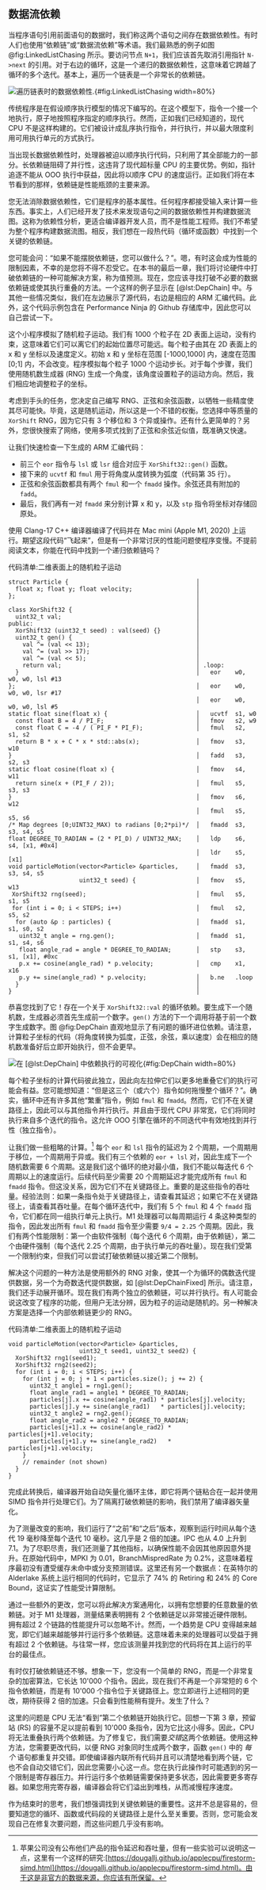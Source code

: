 [TODO]: 找到循环进位依赖的一种方法是在LLVM-IR中查看循环的phi节点。

## 数据流依赖

当程序语句引用前面语句的数据时，我们称这两个语句之间存在数据依赖性。有时人们也使用“依赖链”或“数据流依赖”等术语。我们最熟悉的例子如图 @fig:LinkedListChasing 所示。要访问节点 `N+1`，我们应该首先取消引用指针 `N->next` 的引用。对于右边的循环，这是一个递归的数据依赖性，这意味着它跨越了循环的多个迭代。基本上，遍历一个链表是一个非常长的依赖链。

![遍历链表时的数据依赖性.](../../img/computation-opts/LinkedListChasing.png){#fig:LinkedListChasing width=80%}


传统程序是在假设顺序执行模型的情况下编写的。在这个模型下，指令一个接一个地执行，原子地按照程序指定的顺序执行。然而，正如我们已经知道的，现代 CPU 不是这样构建的。它们被设计成乱序执行指令，并行执行，并以最大限度利用可用执行单元的方式执行。

当出现长数据依赖性时，处理器被迫以顺序执行代码，只利用了其全部能力的一部分。长依赖链阻碍了并行性，这违背了现代超标量 CPU 的主要优势。例如，指针追逐不能从 OOO 执行中获益，因此将以顺序 CPU 的速度运行。正如我们将在本节看到的那样，依赖链是性能瓶颈的主要来源。

您无法消除数据依赖性，它们是程序的基本属性。任何程序都接受输入来计算一些东西。事实上，人们已经开发了技术来发现语句之间的数据依赖性并构建数据流图。这称为依赖性分析，更适合编译器开发人员，而不是性能工程师。我们不希望为整个程序构建数据流图。相反，我们想在一段热代码（循环或函数）中找到一个关键的依赖链。

您可能会问：“如果不能摆脱依赖链，您可以做什么？”。嗯，有时这会成为性能的限制因素，不幸的是您将不得不忍受它。在本书的最后一章，我们将讨论硬件中打破依赖链的一种可能解决方案，称为值预测。现在，您应该寻找打破不必要的数据依赖链或使其执行重叠的方法。一个这样的例子显示在 [@lst:DepChain] 中。与其他一些情况类似，我们在左边展示了源代码，右边是相应的 ARM 汇编代码。此外，这个代码示例包含在 Performance Ninja 的 Github 存储库中，因此您可以自己尝试一下。

这个小程序模拟了随机粒子运动。我们有 1000 个粒子在 2D 表面上运动，没有约束，这意味着它们可以离它们的起始位置尽可能远。每个粒子由其在 2D 表面上的 x 和 y 坐标以及速度定义。初始 x 和 y 坐标在范围 [-1000,1000] 内，速度在范围 [0;1] 内，不会改变。程序模拟每个粒子 1000 个运动步长。对于每个步骤，我们使用随机数生成器 (RNG) 生成一个角度，该角度设置粒子的运动方向。然后，我们相应地调整粒子的坐标。

考虑到手头的任务，您决定自己编写 RNG、正弦和余弦函数，以牺牲一些精度使其尽可能快。毕竟，这是随机运动，所以这是一个不错的权衡。您选择中等质量的 `XorShift` RNG，因为它只有 3 个移位和 3 个异或操作。还有什么更简单的？另外，您很快搜索了网络，使用多项式找到了正弦和余弦近似值，既准确又快速。

让我们快速检查一下生成的 ARM 汇编代码：
* 前三个 `eor` 指令与 `lsl` 或 `lsr` 组合对应于 `XorShift32::gen()` 函数。
* 接下来的 `ucvtf` 和 `fmul` 用于将角度从度转换为弧度（代码第 35 行）。
* 正弦和余弦函数都具有两个 `fmul` 和一个 `fmadd` 操作。余弦还具有附加的 `fadd`。
* 最后，我们再有一对 `fmadd` 来分别计算 x 和 y，以及 `stp` 指令将坐标对存储回原处。

使用 Clang-17 C++ 编译器编译了代码并在 Mac mini (Apple M1, 2020) 上运行。期望这段代码“飞起来”，但是有一个非常讨厌的性能问题使程序变慢。不提前阅读文本，你能在代码中找到一个递归依赖链吗？

代码清单:二维表面上的随机粒子运动
~~~~ {#lst:DepChain .cpp .numberLines}
struct Particle {                                    │
  float x; float y; float velocity;                  │
};                                                   │
                                                     │
class XorShift32 {                                   │
  uint32_t val;                                      │
public:                                              │
  XorShift32 (uint32_t seed) : val(seed) {}          │
  uint32_t gen() {                                   │
    val ^= (val << 13);                              │
    val ^= (val >> 17);                              │
    val ^= (val << 5);                               │
    return val;                                      │ .loop:
  }                                                  │   eor    w0, w0, w0, lsl #13
};                                                   │   eor    w0, w0, w0, lsr #17
                                                     │   eor    w0, w0, w0, lsl #5
static float sine(float x) {                         │   ucvtf  s1, w0
  const float B = 4 / PI_F;                          │   fmov   s2, w9
  const float C = -4 / ( PI_F * PI_F);               │   fmul   s2, s1, s2
  return B * x + C * x * std::abs(x);                │   fmov   s3, w10
}                                                    │   fadd   s3, s2, s3
static float cosine(float x) {                       │   fmov   s4, w11
  return sine(x + (PI_F / 2));                       │   fmul   s5, s3, s3
}                                                    │   fmov   s6, w12
                                                     │   fmul   s5, s5, s6
/* Map degrees [0;UINT32_MAX) to radians [0;2*pi)*/  │   fmadd  s3, s3, s4, s5
float DEGREE_TO_RADIAN = (2 * PI_D) / UINT32_MAX;    │   ldp    s6, s4, [x1, #0x4]
                                                     │   ldr    s5, [x1]
void particleMotion(vector<Particle> &particles,     │   fmadd  s3, s3, s4, s5
                    uint32_t seed) {                 │   fmov   s5, w13
 XorShift32 rng(seed);                               │   fmul   s5, s1, s5
 for (int i = 0; i < STEPS; i++)                     │   fmul   s2, s5, s2
  for (auto &p : particles) {                        │   fmadd  s1, s1, s0, s2
   uint32_t angle = rng.gen();                       │   fmadd  s1, s1, s4, s6
   float angle_rad = angle * DEGREE_TO_RADIAN;       │   stp    s3, s1, [x1], #0xc
   p.x += cosine(angle_rad) * p.velocity;            │   cmp    x1, x16
   p.y += sine(angle_rad) * p.velocity;              │   b.ne   .loop
  }                                                  │
}                                                    │
~~~~~~~~~~~~~~~~~~~~~~~~~~~~~~~~~~~~~~~~~~~~~~~~~

恭喜您找到了它！存在一个关于 `XorShift32::val` 的循环依赖。要生成下一个随机数，生成器必须首先生成前一个数字。`gen()` 方法的下一个调用将基于前一个数字生成数字。图 @fig:DepChain 直观地显示了有问题的循环进位依赖。请注意，计算粒子坐标的代码（将角度转换为弧度，正弦，余弦，乘以速度）会在相应的随机数准备好后立即开始执行，但不会更早。

![在 [@lst:DepChain] 中依赖执行的可视化](../../img/computation-opts/DepChain.png){#fig:DepChain width=80%}

每个粒子坐标的计算代码彼此独立，因此向左拉伸它们以更多地重叠它们的执行可能会有益。您可能想知道：“但是这三个（或六个）指令如何拖慢整个循环？”。确实，循环中还有许多其他“繁重”指令，例如 `fmul` 和 `fmadd`。然而，它们不在关键路径上，因此可以与其他指令并行执行。并且由于现代 CPU 非常宽，它们将同时执行来自多个迭代的指令。这允许 OOO 引擎在循环的不同迭代中有效地找到并行性（独立指令）。

让我们做一些粗略的计算。[^1] 每个 `eor` 和 `lsl` 指令的延迟为 2 个周期，一个周期用于移位，一个周期用于异或。我们有三个依赖的 `eor + lsl` 对，因此生成下一个随机数需要 6 个周期。这是我们这个循环的绝对最小值，我们不能以每迭代 6 个周期以上的速度运行。后续代码至少需要 20 个周期延迟才能完成所有 `fmul` 和 `fmadd` 指令。但这没关系，因为它们不在关键路径上。重要的是这些指令的吞吐量。经验法则：如果一条指令处于关键路径上，请查看其延迟；如果它不在关键路径上，请查看其吞吐量。在每个循环迭代中，我们有 5 个 `fmul` 和 4 个 `fmadd` 指令，它们都在同一组执行单元上执行。M1 处理器可以每周期运行 4 条这种类型的指令，因此发出所有 `fmul` 和 `fmadd` 指令至少需要 `9/4 = 2.25` 个周期。因此，我们有两个性能限制：第一个由软件强制（每个迭代 6 个周期，由于依赖链），第二个由硬件强制（每个迭代 2.25 个周期，由于执行单元的吞吐量）。现在我们受第一个限制约束，但我们可以尝试打破依赖链以接近第二个限制。

解决这个问题的一种方法是使用额外的 RNG 对象，使其一个为循环的偶数迭代提供数据，另一个为奇数迭代提供数据，如 [@lst:DepChainFixed] 所示。请注意，我们还手动展开循环。现在我们有两个独立的依赖链，可以并行执行。有人可能会说这改变了程序的功能，但用户无法分辨，因为粒子的运动是随机的。另一种解决方案是选择一个内部依赖链更少的 RNG。

代码清单:二维表面上的随机粒子运动
~~~~ {#lst:DepChainFixed .cpp}
void particleMotion(vector<Particle> &particles, 
                    uint32_t seed1, uint32_t seed2) {
  XorShift32 rng1(seed1);
  XorShift32 rng2(seed2);
  for (int i = 0; i < STEPS; i++) {
    for (int j = 0; j + 1 < particles.size(); j += 2) {
      uint32_t angle1 = rng1.gen();
      float angle_rad1 = angle1 * DEGREE_TO_RADIAN;
      particles[j].x += cosine(angle_rad1) * particles[j].velocity;
      particles[j].y += sine(angle_rad1)   * particles[j].velocity;
      uint32_t angle2 = rng2.gen();
      float angle_rad2 = angle2 * DEGREE_TO_RADIAN;
      particles[j+1].x += cosine(angle_rad2) * particles[j+1].velocity;
      particles[j+1].y += sine(angle_rad2)   * particles[j+1].velocity;
    }
    // remainder (not shown)
  }
}
~~~~~~~~~~~~~~~~~~~~~~~~~~~~~~~~~~~~~~~~~~~~~~~~~

完成此转换后，编译器开始自动矢量化循环主体，即它将两个链粘合在一起并使用 SIMD 指令并行处理它们。为了隔离打破依赖链的影响，我们禁用了编译器矢量化。

为了测量改变的影响，我们运行了“之前”和“之后”版本，观察到运行时间从每个迭代 19 毫秒降至每个迭代 10 毫秒。这几乎是 2 倍的加速。IPC 也从 4.0 上升到 7.1。为了尽职尽责，我们还测量了其他指标，以确保性能不会因其他原因意外提升。在原始代码中，MPKI 为 0.01，BranchMispredRate 为 0.2%，这意味着程序最初没有遭受缓存未命中或分支预测错误。这里还有另一个数据点：在英特尔的 Alderlake 系统上运行相同的代码时，它显示了 74% 的 Retiring 和 24% 的 Core Bound，这证实了性能受计算限制。

通过一些额外的更改，您可以将此解决方案通用化，以拥有您想要的任意数量的依赖链。对于 M1 处理器，测量结果表明拥有 2 个依赖链足以非常接近硬件限制。拥有超过 2 个链路的性能提升可以忽略不计。然而，一个趋势是 CPU 变得越来越宽，即它们越来越能够并行运行多个依赖链。这意味着未来的处理器可以受益于拥有超过 2 个依赖链。与往常一样，您应该测量并找到您的代码将在其上运行的平台的最佳点。

有时仅打破依赖链还不够。想象一下，您没有一个简单的 RNG，而是一个非常复杂的加密算法，它长达 10'000 个指令。因此，现在我们不再是一个非常短的 6 个指令依赖链，而是有 10'000 个指令位于关键路径上。您立即进行上述相同的更改，期待获得 2 倍的加速。只会看到性能稍有提升。发生了什么？

这里的问题是 CPU 无法“看到”第二个依赖链开始执行它。回想一下第 3 章，预留站 (RS) 的容量不足以提前看到 10'000 条指令，因为它比这小得多。因此，CPU 将无法重叠执行两个依赖链。为了修复它，我们需要*交错*这两个依赖链。使用这种方法，您需要更改代码，以便 RNG 对象同时生成两个数字，函数 `gen()` 中的 *每个* 语句都重复并交错。即使编译器内联所有代码并且可以清楚地看到两个链，它也不会自动交错它们，因此您需要小心这一点。您在执行此操作时可能遇到的另一个限制是寄存器压力。并行运行多个依赖链需要保持更多状态，因此需要更多寄存器。如果您用完寄存器，编译器会将它们溢出到堆栈，从而减慢程序速度。

作为结束时的思考，我们想强调找到关键依赖链的重要性。这并不总是容易的，但要知道您的循环、函数或代码段的关键路径上是什么至关重要。否则，您可能会发现自己在修复次要问题，而这些问题几乎没有影响。

[^1]:苹果公司没有公布他们产品的指令延迟和吞吐量，但有一些实验可以说明这一点，这里有一个这样的研究:[https://dougallj.github.io/applecpu/firestorm-simd.html](https://dougallj.github.io/applecpu/firestorm-simd.html)。由于这是非官方的数据来源，你应该有所保留。
